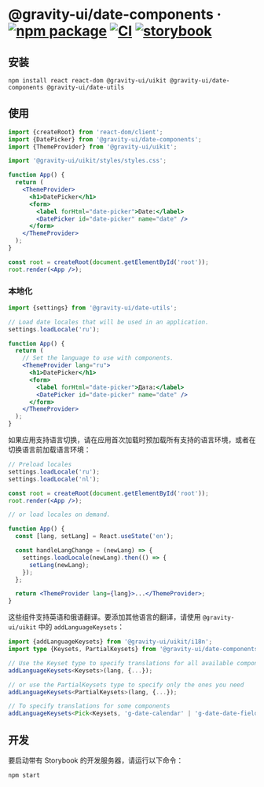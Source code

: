 # @gravity-ui/date-components &middot; [![npm package](https://img.shields.io/npm/v/@gravity-ui/date-components)](https://www.npmjs.com/package/@gravity-ui/date-components) [![CI](https://img.shields.io/github/actions/workflow/status/gravity-ui/date-components/.github/workflows/ci.yml?label=CI&logo=github)](https://github.com/gravity-ui/date-components/actions/workflows/ci.yml?query=branch:main) [![storybook](https://img.shields.io/badge/Storybook-deployed-ff4685)](https://preview.gravity-ui.com/date-components/)

## 安装

```shell
npm install react react-dom @gravity-ui/uikit @gravity-ui/date-components @gravity-ui/date-utils
```

## 使用

```jsx
import {createRoot} from 'react-dom/client';
import {DatePicker} from '@gravity-ui/date-components';
import {ThemeProvider} from '@gravity-ui/uikit';

import '@gravity-ui/uikit/styles/styles.css';

function App() {
  return (
    <ThemeProvider>
      <h1>DatePicker</h1>
      <form>
        <label forHtml="date-picker">Date:</label>
        <DatePicker id="date-picker" name="date" />
      </form>
    </ThemeProvider>
  );
}

const root = createRoot(document.getElementById('root'));
root.render(<App />);
```

### 本地化

```jsx
import {settings} from '@gravity-ui/date-utils';

// Load date locales that will be used in an application.
settings.loadLocale('ru');

function App() {
  return (
    // Set the language to use with components.
    <ThemeProvider lang="ru">
      <h1>DatePicker</h1>
      <form>
        <label forHtml="date-picker">Дата:</label>
        <DatePicker id="date-picker" name="date" />
      </form>
    </ThemeProvider>
  );
}
```

如果应用支持语言切换，请在应用首次加载时预加载所有支持的语言环境，或者在切换语言前加载语言环境：

```jsx
// Preload locales
settings.loadLocale('ru');
settings.loadLocale('nl');

const root = createRoot(document.getElementById('root'));
root.render(<App />);

// or load locales on demand.

function App() {
  const [lang, setLang] = React.useState('en');

  const handleLangChange = (newLang) => {
    settings.loadLocale(newLang).then(() => {
      setLang(newLang);
    });
  };

  return <ThemeProvider lang={lang}>...</ThemeProvider>;
}
```

这些组件支持英语和俄语翻译。要添加其他语言的翻译，请使用 `@gravity-ui/uikit` 中的 `addLanguageKeysets`：

```ts
import {addLanguageKeysets} from '@gravity-ui/uikit/i18n';
import type {Keysets, PartialKeysets} from '@gravity-ui/date-components';

// Use the Keyset type to specify translations for all available components
addLanguageKeysets<Keysets>(lang, {...});

// or use the PartialKeysets type to specify only the ones you need
addLanguageKeysets<PartialKeysets>(lang, {...});

// To specify translations for some components
addLanguageKeysets<Pick<Keysets, 'g-date-calendar' | 'g-date-date-field' | 'g-date-date-picker'>>(lang, {...});
```

## 开发

要启动带有 Storybook 的开发服务器，请运行以下命令：

```shell
npm start
```
